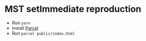 # MST setImmediate reproduction

- Run `yarn`
- Install [Parcel](https://parceljs.org/getting_started.html)
- Run `parcel public/index.html`
